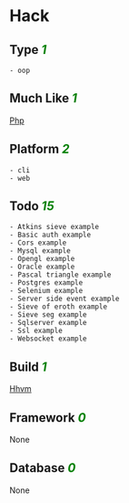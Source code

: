 # Hack

## Type <i style='color:green;'>1</i>
	- oop
## Much Like <i style='color:green;'>1</i>
[Php](PHP.md)
## Platform <i style='color:green;'>2</i>
	- cli
	- web
## Todo <i style='color:green;'>15</i>
	- Atkins sieve example
	- Basic auth example
	- Cors example
	- Mysql example
	- Opengl example
	- Oracle example
	- Pascal triangle example
	- Postgres example
	- Selenium example
	- Server side event example
	- Sieve of eroth example
	- Sieve seg example
	- Sqlserver example
	- Ssl example
	- Websocket example
## Build <i style='color:green;'>1</i>
[Hhvm](https://github.com/bearddan2000?tab=repositories&q=hack+hhvm&type=&language=&sort=)
## Framework <i style='color:green;'>0</i>
None
## Database <i style='color:green;'>0</i>
None